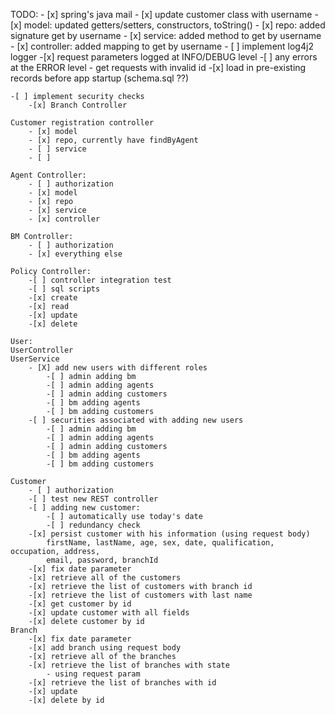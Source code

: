 TODO: 
	- [x] spring's java mail
	- [x] update customer class with username
		- [x] model: updated getters/setters, constructors, toString()
		- [x] repo: added signature get by username
		- [x] service: added method to get by username
		- [x] controller: added mapping to get by username
	- [ ] implement log4j2 logger
	   	-[x] request parameters logged at INFO/DEBUG level
	   	-[ ] any errors at the ERROR level
	   		- get requests with invalid id
	-[x] load in pre-existing records before app startup (schema.sql ??)
	
	-[ ] implement security checks
		-[x] Branch Controller

	Customer registration controller
		- [x] model
		- [x] repo, currently have findByAgent
		- [ ] service
		- [ ]

	Agent Controller:
		- [ ] authorization
		- [x] model
		- [x] repo
		- [x] service
		- [x] controller
	
	BM Controller:
		- [ ] authorization
		- [x] everything else
		
	Policy Controller:
		-[ ] controller integration test
		-[ ] sql scripts
		-[x] create
		-[x] read
		-[x] update
		-[x] delete
	
	User:
	UserController 
	UserService
		- [X] add new users with different roles 
			-[ ] admin adding bm
			-[ ] admin adding agents
			-[ ] admin adding customers
			-[ ] bm adding agents
			-[ ] bm adding customers
		-[ ] securities associated with adding new users
			-[ ] admin adding bm
			-[ ] admin adding agents
			-[ ] admin adding customers
			-[ ] bm adding agents
			-[ ] bm adding customers
	
	Customer
		- [ ] authorization
		-[ ] test new REST controller
	   	-[ ] adding new customer:
	   		-[ ] automatically use today's date
	   		-[ ] redundancy check
		-[x] persist customer with his information (using request body)
	  		firstName, lastName, age, sex, date, qualification, occupation, address, 
	   		email, password, branchId
	   	-[x] fix date parameter
	   	-[x] retrieve all of the customers
	   	-[x] retrieve the list of customers with branch id
	   	-[x] retrieve the list of customers with last name
	   	-[x] get customer by id 
	   	-[x] update customer with all fields
	   	-[x] delete customer by id
	Branch
 		-[x] fix date parameter
 		-[x] add branch using request body
 		-[x] retrieve all of the branches
 		-[x] retrieve the list of branches with state
 	  		- using request param
 		-[x] retrieve the list of branches with id
 		-[x] update
 		-[x] delete by id
	